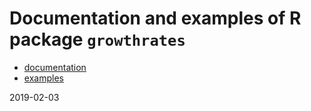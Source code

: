 # Documentation and examples of R package `growthrates`

* [documentation](doc)
* [examples](examples)

2019-02-03

